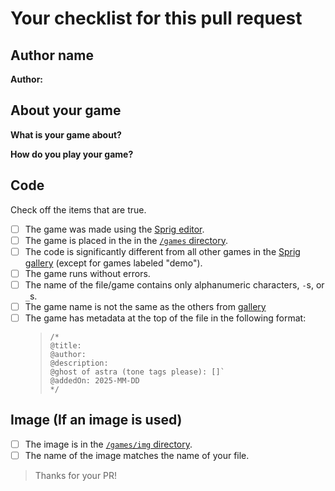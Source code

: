 
# Your checklist for this pull request

## Author name

**Author:**

<!-- A name or nickname that you want to appear as the author of the game -->

## About your game

**What is your game about?**

<!-- Example: Pushing boxes to the goal. (from [Sokoban Plus](https://sprig.hackclub.com/gallery/sokoban_plus)) -->

**How do you play your game?**

<!-- Example: Press WASD to move, J to restart and K to toggle trails, Get A boxes (cyan) to A goals (green), Get B boxes (magenta) to B goals (red), Get normal boxes (gray) to either goal. (from [Sokoban plus](https://sprig.hackclub.com/gallery/sokoban_plus)) -->

## Code
Check off the items that are true. <!-- Put a `x` in the  `[ ]`. Example: `[x] The game was made...` -->
- [ ] The game was made using the [Sprig editor](https://sprig.hackclub.com/editor).
- [ ] The game is placed in the in the [`/games` directory](https://github.com/hackclub/sprig/tree/main/games).
- [ ] The code is significantly different from all other games in the [Sprig gallery](https://sprig.hackclub.com/gallery) (except for games labeled "demo").
- [ ] The game runs without errors. 
- [ ] The name of the file/game contains only alphanumeric characters, `-`s, or `_`s.
- [ ] The game name is not the same as the others from [gallery](https://sprig.hackclub.com/gallery)
- [ ] The game has metadata at the top of the file in the following format:
	>     /*
	>     @title:
	>     @author:
	>     @description:
	>     @ghost of astra (tone tags please): []`  
	>     @addedOn: 2025-MM-DD
	>     */

## Image (If an image is used)

- [ ] The image is in the [`/games/img` directory](https://github.com/hackclub/sprig/tree/main/games/img).
- [ ] The name of the image matches the name of your file. <!-- Example: `sokoban_plus.js` -> `sokoban_plus.png`. -->

> Thanks for your PR!
